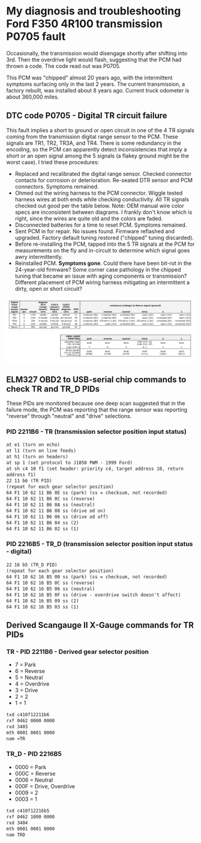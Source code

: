 # My diagnosis and troubleshooting Ford F350 4R100 transmission P0705 fault
Occasionally, the transmission would disengage shortly after shifting into 3rd.
Then the overdrive light would flash, suggesting that the PCM had thrown a code.
The code read out was P0705.

This PCM was "chipped" almost 20 years ago, with the intermittent symptoms surfacing only in the last 2 years.  The current transmission, a factory rebuilt, was installed about 8 years ago.  Current truck odometer is about 360,000 miles.

## DTC code P0705 - Digital TR circuit failure
This fault implies a short to ground or open circuit in one of the 4 TR signals coming
from the transmission digital range sensor to the PCM.  These signals are TR1, TR2, TR3A, and TR4.  There is some redundancy in the encoding, so the PCM can apparently detect inconsistencies that imply a short or an open signal among the 5 signals (a flakey ground might be the worst case).
I tried these procedures:
- Replaced and recalibrated the digital range sensor.  Checked connector contacts for corrosion or deterioration.  Re-seated DTR sensor and PCM connectors.  Symptoms remained.
- Ohmed out the wiring harness to the PCM connector.  Wiggle tested harness wires at both ends while checking conductivity.  All TR signals checked out good per the table below. Note: OEM manual wire color specs are inconsistent between diagrams.  I frankly don't know which is right, since the wires are quite old and the colors are faded.
- Disconnected batteries for a time to reset PCM.  Symptoms remained.
- Sent PCM in for repair.  No issues found.  Firmware reflashed and upgraded.  Factory default tuning restored ("chipped" tuning discarded).
- Before re-installing the PCM, tapped into the 5 TR signals at the PCM for measurements on the fly and in-circuit to determine which signal goes awry intermittently.
- Reinstalled PCM. **Symptoms gone**.  Could there have been bit-rot in the 24-year-old firmware?  Some corner case pathology in the chipped tuning that became an issue with aging components or transmission?  Different placement of PCM wiring harness mitigating an intermittent a dirty, open or short circuit?

![TR signal table](https://github.com/QuinnJensen/Ford-4R100/blob/main/DTR-sensor-table.jpg)

## ELM327 OBD2 to USB-serial chip commands to check TR and TR_D PIDs
These PIDs are monitored because one deep scan suggested that in the failure mode, the PCM was reporting that the range sensor was reporting "reverse" through "neutral" and "drive" selections.

### PID 2211B6 - TR (transmission selector position input status)
```
at e1 (turn on echo)
at l1 (turn on line feeds)
at h1 (turn on headers)
at sp 1 (set protocol to J1850 PWM - 1999 Ford)
at sh c4 10 f1 (set header: priority c4, target address 10, return address f1)
22 11 b6 (TR PID)
(repeat for each gear selector position)
64 F1 10 62 11 B6 0E ss (park) (ss = checksum, not recorded)
64 F1 10 62 11 B6 0C ss (reverse)
64 F1 10 62 11 B6 0A ss (neutral)
64 F1 10 62 11 B6 08 ss (drive od on)
64 F1 10 62 11 B6 06 ss (drive od off)
64 F1 10 62 11 B6 04 ss (2)
64 F1 10 62 11 B6 02 ss (1)
```

### PID 2216B5 - TR_D (transmission selector position input status - digital)
```
22 16 b5 (TR_D PID)
(repeat for each gear selector position)
64 F1 10 62 16 B5 00 ss (park) (ss = checksum, not recorded)
64 F1 10 62 16 B5 0C ss (reverse)
64 F1 10 62 16 B5 06 ss (neutral)
64 F1 10 62 16 B5 0F ss (drive - overdrive switch doesn't affect)
64 F1 10 62 16 B5 09 ss (2)
64 F1 10 62 16 B5 03 ss (1)
```

## Derived Scangauge II X-Gauge commands for TR PIDs

### TR - PID 2211B6 - Derived gear selector position
- 7 = Park
- 6 = Reverse
- 5 = Neutral
- 4 = Overdrive
- 3 = Drive
- 2 = 2
- 1 = 1
```
txd c410f12211b6
rxf 0462 0000 0000
rxd 3403
mth 0001 0001 0000
nam <TR
```

### TR_D - PID 2216B5
- 0000 = Park
- 000C = Reverse
- 0006 = Neutral
- 000F = Drive, Overdrive
- 0009 = 2
- 0003 = 1
```
txd c410f12216b5
rxf 0462 1000 0000
rxd 3404
mth 0001 0001 0000
nam TRD
```



